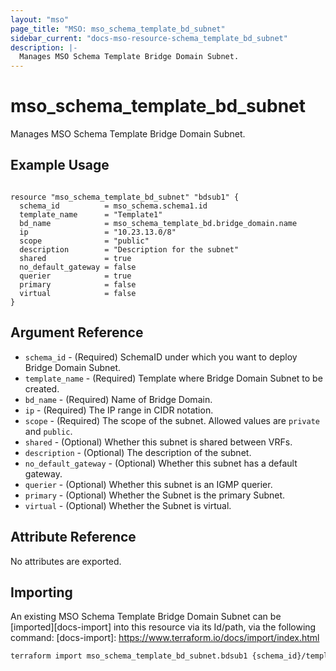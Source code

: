 ```yaml
---
layout: "mso"
page_title: "MSO: mso_schema_template_bd_subnet"
sidebar_current: "docs-mso-resource-schema_template_bd_subnet"
description: |-
  Manages MSO Schema Template Bridge Domain Subnet.
---
```


# mso_schema_template_bd_subnet #

Manages MSO Schema Template Bridge Domain Subnet.

## Example Usage ##

```hcl

resource "mso_schema_template_bd_subnet" "bdsub1" {
  schema_id          = mso_schema.schema1.id
  template_name      = "Template1"
  bd_name            = mso_schema_template_bd.bridge_domain.name
  ip                 = "10.23.13.0/8"
  scope              = "public"
  description        = "Description for the subnet"
  shared             = true
  no_default_gateway = false
  querier            = true
  primary            = false
  virtual            = false
}

```

## Argument Reference ##

* `schema_id` - (Required) SchemaID under which you want to deploy Bridge Domain Subnet.
* `template_name` - (Required) Template where Bridge Domain Subnet to be created.
* `bd_name` - (Required) Name of Bridge Domain.
* `ip` - (Required) The IP range in CIDR notation.
* `scope` - (Required) The scope of the subnet. Allowed values are `private` and `public`.
* `shared` - (Optional) Whether this subnet is shared between VRFs.
* `description` - (Optional) The description of the subnet.
* `no_default_gateway` - (Optional) Whether this subnet has a default gateway.
* `querier` - (Optional) Whether this subnet is an IGMP querier.
* `primary` - (Optional) Whether the Subnet is the primary Subnet.
* `virtual` - (Optional) Whether the Subnet is virtual.

## Attribute Reference ##

No attributes are exported.

## Importing ##

An existing MSO Schema Template Bridge Domain Subnet can be [imported][docs-import] into this resource via its Id/path, via the following command: [docs-import]: <https://www.terraform.io/docs/import/index.html>

```bash
terraform import mso_schema_template_bd_subnet.bdsub1 {schema_id}/template/{template_name}/bd/{bd_name}/ip/{ip}
```

